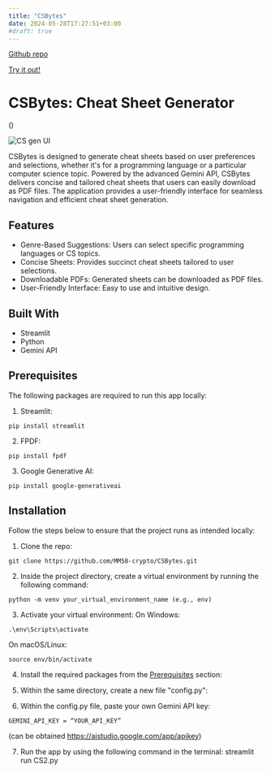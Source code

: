 ```yaml
---
title: "CSBytes"
date: 2024-05-28T17:27:51+03:00
#draft: true
---
```

[Github 
repo](https://github.com/MM58-crypto/CSBytes)

[Try it out!](https://csbytes.streamlit.app/)
# CSBytes: Cheat Sheet Generator
()

![CS gen UI](/cs_gen.png)

CSBytes is designed to generate cheat sheets based on user preferences and selections, whether it's for a programming language or a particular computer science topic. Powered by the advanced Gemini API, CSBytes delivers concise and tailored cheat sheets that users can easily download as PDF files. The application provides a user-friendly interface for seamless navigation and efficient cheat sheet generation.



## Features
- Genre-Based Suggestions: Users can select specific programming languages or CS topics.
- Concise Sheets: Provides succinct cheat sheets tailored to user selections.
- Downloadable PDFs: Generated sheets can be downloaded as PDF files.
- User-Friendly Interface: Easy to use and intuitive design.

## Built With 
- Streamlit
- Python
- Gemini API

## Prerequisites
The following packages are required to run this app locally:
1. Streamlit:

```
pip install streamlit
```

2. FPDF:

```
pip install fpdf
```

3. Google Generative AI:

``` 
pip install google-generativeai
```

## Installation
Follow the steps below to ensure that the project runs as intended locally:

1. Clone the repo:

```
git clone https://github.com/MM58-crypto/CSBytes.git
```

2. Inside the project directory, create a virtual environment by running the following command:

```
python -m venv your_virtual_environment_name (e.g., env)
```

3. Activate your virtual environment:
On Windows:

```
.\env\Scripts\activate
```

On macOS/Linux:

```
source env/bin/activate
```

4. Install the required packages from the <a href="#prerequisites"> Prerequisites</a> section:

5. Within the same directory, create a new file "config.py":

6. Within the config.py file, paste your own Gemini API key:
```
GEMINI_API_KEY = “YOUR_API_KEY”
```

(can be obtained https://aistudio.google.com/app/apikey)

7. Run the app by using the following command in the terminal:
streamlit run CS2.py


